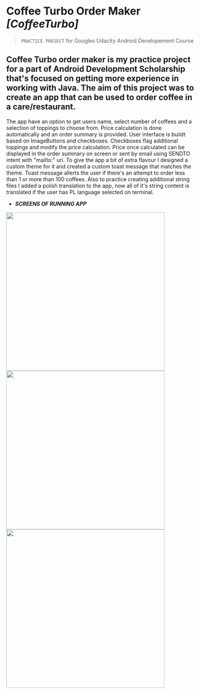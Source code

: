 # Coffee Turbo Order Maker _[CoffeeTurbo]_ 
>`PRACTICE PROJECT` for Googles Udacity Android Developement Course

Coffee Turbo order maker is my practice project for a part of Android Development Scholarship that's focused on getting more experience in working with Java. The aim of this project was to create an app that can be used to order coffee in a care/restaurant.
----------------------------
The app have an option to get users name, select number of coffees and a selection of toppings to choose from. Price calculation is done automatically and an order summary is provided. User interface is buildt based on ImageButtons and checkboxes. Checkboxes flag additional toppings and modify the price calculation. Price once calculated can be displayed in the order summary on screen or sent by email using SENDTO intent with "mailto:" uri. To give the app a bit of extra flavour I designed a custom theme for it and created a custom toast message that matches the theme. Toast message allerts the user if there's an attempt to order less than 1 or more than 100 coffees. Also to practice creating additional string files I added a polish translation to the app, now all of it's string content is translated if the user has PL language selected on terminal.

* **_SCREENS OF RUNNING APP_**

<img src="https://cloud.githubusercontent.com/assets/25821037/23875399/9b6ac5d2-0839-11e7-9e1e-75a1aeb61616.jpg" align="center" height="420" ><img src="https://cloud.githubusercontent.com/assets/25821037/23875400/9b71abcc-0839-11e7-93dc-4d12c209a270.jpg" align="center" height="420" ><img src="https://cloud.githubusercontent.com/assets/25821037/23875398/9b692ca4-0839-11e7-8141-d4257580fbf8.jpg" align="center" height="420" >


